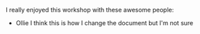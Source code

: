 I really enjoyed this workshop with these awesome people: 
* Ollie
I think this is how I change the document but I'm not sure 
